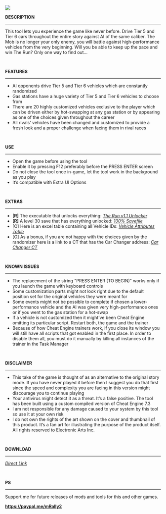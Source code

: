 <img src="https://public-files.gumroad.com/z2isqxk2bqomqjvlnhooen0az1jt">
<div class="rich-text"><p><strong>DESCRIPTION</strong></p><hr><p>This tool lets you experience the game like never before. Drive Tier 5 and Tier 6 cars throughout the entire story against AI of the same caliber. The Mob is no longer your only enemy, you will battle against high-performance vehicles from the very beginning. Will you be able to keep up the pace and win The Run? Only one way to find out...</p><p><br></p><p><strong>FEATURES</strong></p><hr><ul><li>AI opponents drive Tier 5 and Tier 6 vehicles which are constantly randomized</li><li>Gas stations have a huge variety of Tier 5 and Tier 6 vehicles to choose from</li><li>There are 20 highly customized vehicles exclusive to the player which can be driven either by hot-swapping at any gas station or by appearing as one of the choices given throughout the career</li><li>All rivals' vehicles have been changed and customized to provide a fresh look and a proper challenge when facing them in rival races</li></ul><p><br></p><p><strong>USE</strong></p><hr><ul><li>Open the game before using the tool</li><li>Enable it by pressing F12 preferably before the PRESS ENTER screen</li><li>Do not close the tool once in-game, let the tool work in the background as you play</li><li>It’s compatible with Extra UI Options</li></ul><p><br></p><p><strong>EXTRAS</strong></p><hr><ul><li><strong>[R]</strong> The executable that unlocks everything: <a target="_blank" rel="noopener noreferrer nofollow" href="https://mega.nz/file/lxBHhKBA#I81krRLXLYjgck8wcm2I_oDWqiIc3tghVtfLQub1JfM"><em>The Run v1.1 Unlocker</em></a></li><li><strong>[R]</strong> A level 30 save that has everything unlocked: <a target="_blank" rel="noopener noreferrer nofollow" href="https://mega.nz/file/wwgQHRbL#CxgMRsl2t7R94rTiEPJG54DG8dpVtTuKOt7-Jan7_F0"><em>100% Savefile</em></a></li><li>[O] Here is an excel table containing all Vehicle IDs: <a target="_blank" rel="noopener noreferrer nofollow" href="https://docs.google.com/spreadsheets/d/1PKMQ9pjzXqJNN7dPLvb09Cwpaonbf0m-/edit?usp=sharing&amp;ouid=115565166183456091745&amp;rtpof=true&amp;sd=true"><em>Vehicle Attributes Table</em></a></li><li>[O] As a bonus, if you are not happy with the choices given by the randomizer here is a link to a CT that has the Car Changer address: <a target="_blank" rel="noopener noreferrer nofollow" href="https://mega.nz/file/lkwmgKrT#fl8zSrOB_0LnDkNqz8N6kAeqCFsHkT76NITVGGeOx_A"><em>Car Changer CT</em></a></li></ul><p><br></p><p><strong>KNOWN ISSUES</strong></p><hr><ul><li>The replacement of the string "PRESS ENTER (TO BEGIN)" works only if you launch the game with keyboard controls</li><li>Some customization parts might not look right due to the default position set for the original vehicles they were meant for</li><li>Some events might not be possible to complete if chosen a lower-performance vehicle and the AI was given very high-performance ones or if you went to the gas station for a hot-swap</li><li>If a vehicle is not customized then it might’ve been Cheat Engine omitting its particular script. Restart both, the game and the trainer</li><li>Because of how Cheat Engine trainers work, if you close its window you will still have all scripts that got enabled in the first place. In order to disable them all, you must do it manually by killing all instances of the trainer in the Task Manager<br></li></ul><p><br></p><p><strong>DISCLAIMER</strong></p><hr><ul><li>This take of the game is thought of as an alternative to the original story mode. If you have never played it before then I suggest you do that first since the speed and complexity you are facing in this version might discourage you to continue playing</li><li>Your antivirus might detect it as a threat. It’s a false positive. The tool has been built using a custom compiled version of Cheat Engine 7.3</li><li>I am not responsible for any damage caused to your system by this tool so use it at your own risk</li><li>I do not own the rights of the art shown on the cover and thumbnail of this product. It’s a fan art for illustrating the purpose of the product itself. All rights reserved to Electronic Arts Inc.</li></ul><p><br></p><p><strong>DOWNLOAD</strong></p><hr><p><a target="_blank" rel="noopener noreferrer nofollow" href="https://mega.nz/file/B1AlSSxY#sumFHyqSDE-RTNWYL6c5FGQfK0pZNtamnqb6cyc9uGw"><em>Direct Link</em></a></p><p><br></p><p><strong>PS</strong></p><hr><p>Support me for future releases of mods and tools for this and other games.</p><p><strong><a href="https://paypal.me/mRally2" target="_blank" rel="noopener noreferrer nofollow">https://paypal.me/mRally2</a></strong></p></div>
